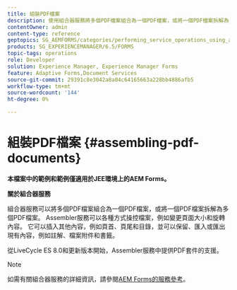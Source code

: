 ```yaml
---
title: 組裝PDF檔案
description: 使用組合器服務將多個PDF檔案組合為一個PDF檔案，或將一個PDF檔案拆解為多個PDF檔案。
contentOwner: admin
content-type: reference
geptopics: SG_AEMFORMS/categories/performing_service_operations_using_apis
products: SG_EXPERIENCEMANAGER/6.5/FORMS
topic-tags: operations
role: Developer
solution: Experience Manager, Experience Manager Forms
feature: Adaptive Forms,Document Services
source-git-commit: 29391c8e3042a8a04c64165663a228bb4886afb5
workflow-type: tm+mt
source-wordcount: '144'
ht-degree: 0%

---
```


# 組裝PDF檔案 {#assembling-pdf-documents}

**本檔案中的範例和範例僅適用於JEE環境上的AEM Forms。**

**關於組合器服務**

組合器服務可以將多個PDF檔案組合為一個PDF檔案，或將一個PDF檔案拆解為多個PDF檔案。 Assembler服務可以各種方式操控檔案，例如變更頁面大小和旋轉內容。 它可以插入其他內容，例如頁首、頁尾和目錄，並可以保留、匯入或匯出現有內容，例如註解、檔案附件和書籤。

從LiveCycle ES 8.0和更新版本開始，Assembler服務中提供PDF套件的支援。

>[!NOTE]
>
>如需有關組合器服務的詳細資訊，請參閱[AEM Forms的服務參考](https://www.adobe.com/go/learn_aemforms_services_63)。
